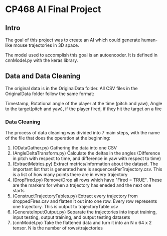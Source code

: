 # CP468 AI Final Project
 
 ## Intro
 The goal of this project was to create an AI which could generate human-like mouse trajectories in 3D space.
 
 The model used to accomplish this goal is an autoencoder. It is defined in cnnModel.py with the keras library.
 
 ## Data and Data Cleaning
 The original data is in the OriginalData folder. All CSV files in the OriginalData folder follow the same format:
 
 Timestamp, Rotational angle of the player at the time (pitch and yaw), Angle to the target(pitch and yaw), if the player fired, if they hit the target on a fire
 
 ### Data Cleaning
 The process of data cleaning was divided into 7 main steps, with the name of the file that does the operation at the beginning:
  1. (ODataGather.py) Gathering the data into one CSV
  2. (AngleDeltaTransform.py) Calculate the deltas in the angles (Difference in pitch with respect to time, and difference in yaw with respect to time)
  3. (ExtractMetrics.py) Extract metrics/information about the dataset. The important list that is generated here is sequencesPerTrajectory.csv. This is a list of how many points there are in every trajectory
  4. (DropFired.py) Remove/Drop all rows which have "Fired = TRUE". These are the markers for when a trajectory has eneded and the next one starts
  5. (ConstructTrajectoryTables.py) Extract every trajectory from droppedFires.csv and flatten it out into one row. Every row represents one trajectory. This is output to trajectoryTable.csv
  6. (GenerateInputOutput.py) Separate the trajectories into input training, input testing, output training, and output testing datasets
  7. (cnnModel.py) Take the flattened data and turn it into an N x 64 x 2 tensor. N is the number of rows/trajectories
